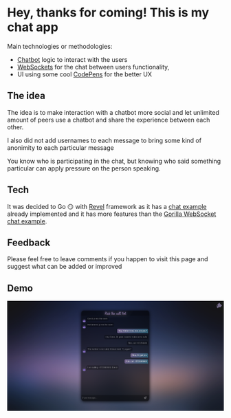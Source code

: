 # Hey, thanks for coming! This is my chat app 

Main technologies or methodologies: 
 - [Chatbot](https://en.wikipedia.org/wiki/Chatbot) logic to interact with the users
 - [WebSockets](https://en.wikipedia.org/wiki/WebSocket) for the chat between users functionality,
 - UI using some cool [CodePens](https://codepen.io/) for the better UX


## The idea

The idea is to make interaction with a chatbot more social and let unlimited amount of peers use a chatbot and share the experience between each other.

I also did not add usernames to each message to bring some kind of anonimity to each particular message

You know who is participating in the chat, but knowing who said something particular can apply pressure on the person speaking.

## Tech

It was decided to Go :smirk: with [Revel](https://github.com/revel/revel) framework as it has a [chat example](https://github.com/revel/examples/tree/master/chat) already implemented and it has more features than the [Gorilla WebSocket chat example](https://github.com/gorilla/websocket/tree/master/examples/chat).

## Feedback

Please feel free to leave comments if you happen to visit this page and suggest what can be added or improved

## Demo

![](https://github.com/Dysar/revelChat/blob/master/public/images/demo.png)
